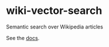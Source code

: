 # wiki-vector-search

Semantic search over Wikipedia articles

See the [docs](https://selfint.github.io/wiki-vector-search/).

